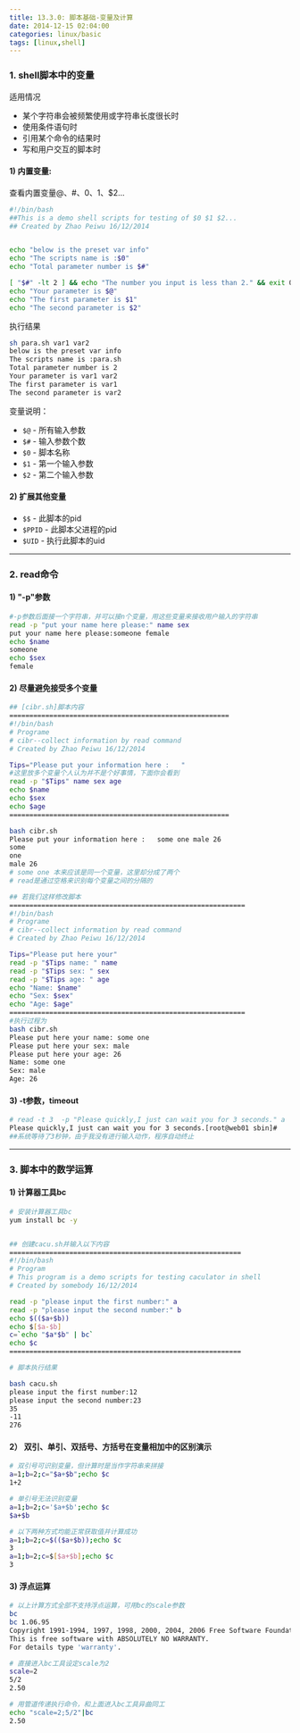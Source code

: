 ```yaml
---
title: 13.3.0: 脚本基础-变量及计算
date: 2014-12-15 02:04:00
categories: linux/basic
tags: [linux,shell]
---
```


### 1. shell脚本中的变量
适用情况
- 某个字符串会被频繁使用或字符串长度很长时
- 使用条件语句时
- 引用某个命令的结果时
- 写和用户交互的脚本时

#### 1) 内置变量:
查看内置变量$@、$#、$0、$1、$2...
``` bash
#!/bin/bash
##This is a demo shell scripts for testing of $0 $1 $2...
## Created by Zhao Peiwu 16/12/2014


echo "below is the preset var info"
echo "The scripts name is :$0"
echo "Total parameter number is $#"

[ "$#" -lt 2 ] && echo "The number you input is less than 2." && exit 0
echo "Your parameter is $@"
echo "The first parameter is $1"
echo "The second parameter is $2"
```

执行结果
``` bash
sh para.sh var1 var2
below is the preset var info
The scripts name is :para.sh
Total parameter number is 2
Your parameter is var1 var2
The first parameter is var1
The second parameter is var2
```

变量说明：
- `$@` - 所有输入参数
- `$#` - 输入参数个数
- `$0` - 脚本名称
- `$1` - 第一个输入参数
- `$2` - 第二个输入参数

#### 2) 扩展其他变量
- `$$` - 此脚本的pid
- `$PPID` - 此脚本父进程的pid
- `$UID` - 执行此脚本的uid

---

### 2. read命令
#### 1) "-p"参数
``` bash
#-p参数后面接一个字符串，并可以接n个变量，用这些变量来接收用户输入的字符串
read -p "put your name here please:" name sex
put your name here please:someone female
echo $name
someone
echo $sex
female
```

#### 2) 尽量避免接受多个变量
``` bash
## [cibr.sh]脚本内容
=======================================================
#!/bin/bash
# Programe
# cibr--collect information by read command
# Created by Zhao Peiwu 16/12/2014

Tips="Please put your information here :   "
#这里放多个变量个人认为并不是个好事情，下面你会看到
read -p "$Tips" name sex age
echo $name
echo $sex
echo $age
=======================================================

bash cibr.sh
Please put your information here :   some one male 26
some
one
male 26  
# some one 本来应该是同一个变量，这里却分成了两个
# read是通过空格来识别每个变量之间的分隔的

## 若我们这样修改脚本
===========================================================
#!/bin/bash
# Programe
# cibr--collect information by read command
# Created by Zhao Peiwu 16/12/2014

Tips="Please put here your"
read -p "$Tips name: " name
read -p "$Tips sex: " sex
read -p "$Tips age: " age
echo "Name: $name"
echo "Sex: $sex"
echo "Age: $age"
===========================================================
#执行过程为
bash cibr.sh
Please put here your name: some one
Please put here your sex: male
Please put here your age: 26
Name: some one
Sex: male
Age: 26
```

#### 3) -t参数，timeout
``` bash
# read -t 3  -p "Please quickly,I just can wait you for 3 seconds." a
Please quickly,I just can wait you for 3 seconds.[root@web01 sbin]#
##系统等待了3秒钟，由于我没有进行输入动作，程序自动终止
```

---

### 3. 脚本中的数学运算
#### 1) 计算器工具bc
``` bash
# 安装计算器工具bc
yum install bc -y


## 创建cacu.sh并输入以下内容
==========================================================
#!/bin/bash
# Program
# This program is a demo scripts for testing caculator in shell
# Created by somebody 16/12/2014

read -p "please input the first number:" a
read -p "please input the second number:" b
echo $(($a+$b))
echo $[$a-$b]
c=`echo "$a*$b" | bc`
echo $c
==========================================================

# 脚本执行结果

bash cacu.sh
please input the first number:12
please input the second number:23
35
-11
276
```

#### 2） 双引、单引、双括号、方括号在变量相加中的区别演示
``` bash
# 双引号可识别变量，但计算时是当作字符串来拼接
a=1;b=2;c="$a+$b";echo $c
1+2

# 单引号无法识别变量
a=1;b=2;c='$a+$b';echo $c
$a+$b

# 以下两种方式均能正常获取值并计算成功
a=1;b=2;c=$(($a+$b));echo $c
3
a=1;b=2;c=$[$a+$b];echo $c
3
```

#### 3) 浮点运算
``` bash
# 以上计算方式全部不支持浮点运算，可用bc的scale参数
bc
bc 1.06.95
Copyright 1991-1994, 1997, 1998, 2000, 2004, 2006 Free Software Foundation, Inc.
This is free software with ABSOLUTELY NO WARRANTY.
For details type 'warranty'.

# 直接进入bc工具设定scale为2
scale=2    
5/2
2.50

# 用管道传递执行命令，和上面进入bc工具异曲同工
echo "scale=2;5/2"|bc          
2.50
```
